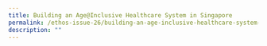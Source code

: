 ```yaml
---
title: Building an Age@Inclusive Healthcare System in Singapore
permalink: /ethos-issue-26/building-an-age-inclusive-healthcare-system-in-singapore/
description: ""
---
```

